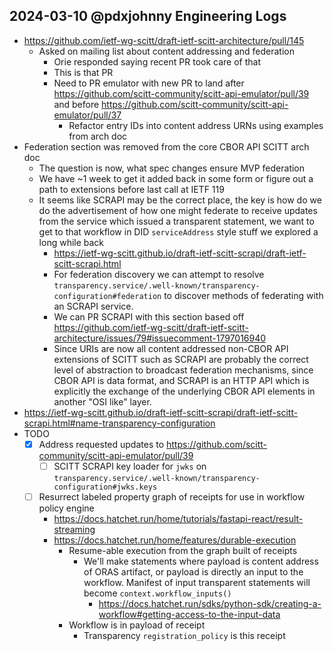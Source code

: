 ## 2024-03-10 @pdxjohnny Engineering Logs

- https://github.com/ietf-wg-scitt/draft-ietf-scitt-architecture/pull/145
  - Asked on mailing list about content addressing and federation
    - Orie responded saying recent PR took care of that
    - This is that PR
    - Need to PR emulator with new PR to land after https://github.com/scitt-community/scitt-api-emulator/pull/39 and before https://github.com/scitt-community/scitt-api-emulator/pull/37
      - Refactor entry IDs into content address URNs using examples from arch doc
- Federation section was removed from the core CBOR API SCITT arch doc
  - The question is now, what spec changes ensure MVP federation
  - We have ~1 week to get it added back in some form or figure out a path to extensions before last call at IETF 119
  - It seems like SCRAPI may be the correct place, the key is how do we do the advertisement of how one might federate to receive updates from the service which issued a transparent statement, we want to get to that workflow in DID `serviceAddress` style stuff we explored a long while back
    - https://ietf-wg-scitt.github.io/draft-ietf-scitt-scrapi/draft-ietf-scitt-scrapi.html
    - For federation discovery we can attempt to resolve `transparency.service/.well-known/transparency-configuration#federation` to discover methods of federating with an SCRAPI service.
    - We can PR SCRAPI with this section based off https://github.com/ietf-wg-scitt/draft-ietf-scitt-architecture/issues/79#issuecomment-1797016940
    - Since URIs are now all content addressed non-CBOR API extensions of SCITT such as SCRAPI are probably the correct level of abstraction to broadcast federation mechanisms, since CBOR API is data format, and SCRAPI is an HTTP API which is explicitly the exchange of the underlying CBOR API elements in another "OSI like" layer.
- https://ietf-wg-scitt.github.io/draft-ietf-scitt-scrapi/draft-ietf-scitt-scrapi.html#name-transparency-configuration
- TODO
  - [x] Address requested updates to https://github.com/scitt-community/scitt-api-emulator/pull/39
    - [ ] SCITT SCRAPI key loader for `jwks` on `transparency.service/.well-known/transparency-configuration#jwks.keys`
  - [ ] Resurrect labeled property graph of receipts for use in workflow policy engine
    - https://docs.hatchet.run/home/tutorials/fastapi-react/result-streaming
    - https://docs.hatchet.run/home/features/durable-execution
      - Resume-able execution from the graph built of receipts
        - We'll make statements where payload is content address of ORAS artifact, or payload is directly an input to the workflow. Manifest of input transparent statements will become `context.workflow_inputs()`
          - https://docs.hatchet.run/sdks/python-sdk/creating-a-workflow#getting-access-to-the-input-data
      - Workflow is in payload of receipt
        - Transparency `registration_policy` is this receipt